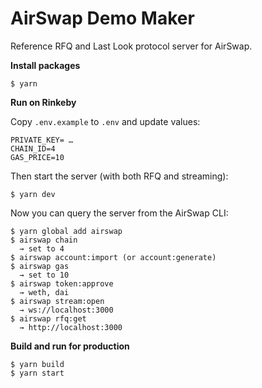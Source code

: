 # AirSwap Demo Maker

Reference RFQ and Last Look protocol server for AirSwap.

**Install packages**

```
$ yarn
```

**Run on Rinkeby**

Copy `.env.example` to `.env` and update values:

```
PRIVATE_KEY= …
CHAIN_ID=4
GAS_PRICE=10
```

Then start the server (with both RFQ and streaming):

```
$ yarn dev
```

Now you can query the server from the AirSwap CLI:

```
$ yarn global add airswap
$ airswap chain
  → set to 4
$ airswap account:import (or account:generate)
$ airswap gas
  → set to 10
$ airswap token:approve
  → weth, dai
$ airswap stream:open
  → ws://localhost:3000
$ airswap rfq:get
  → http://localhost:3000
```

**Build and run for production**

```
$ yarn build
$ yarn start
```
